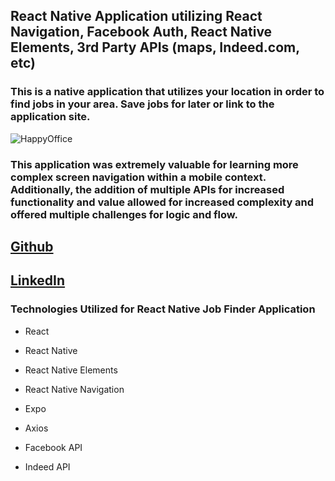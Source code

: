 ## React Native Application utilizing React Navigation, Facebook Auth, React Native Elements, 3rd Party APIs (maps, Indeed.com, etc)

### This is a native application that utilizes your location in order to find jobs in your area. Save jobs for later or link to the application site.

![HappyOffice](https://banner2.kisspng.com/20180615/lcl/kisspng-businessperson-photography-happy-guy-5b23a6443bac36.3412592115290629802444.jpg)


### This application was extremely valuable for learning more complex screen navigation within a mobile context. Additionally, the addition of multiple APIs for increased functionality and value allowed for increased complexity and offered multiple challenges for logic and flow.

## <a href="https://github.com/Saf3ty1nnumb3rs/ReactNativeNavigationJobFinder" name="hub">Github</a>

## <a href="https://www.linkedin.com/in/joshsample/" name="LinkedIn">LinkedIn</a>


### Technologies Utilized for React Native Job Finder Application

* React

* React Native

* React Native Elements

* React Native Navigation

* Expo

* Axios

* Facebook API

* Indeed API
